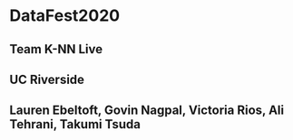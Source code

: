 # DataFest2020
## Team K-NN Live
## UC Riverside
## Lauren Ebeltoft, Govin Nagpal, Victoria Rios, Ali Tehrani, Takumi Tsuda
